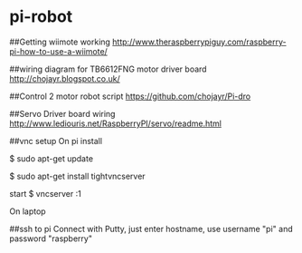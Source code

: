 # pi-robot

##Getting wiimote working
http://www.theraspberrypiguy.com/raspberry-pi-how-to-use-a-wiimote/

##wiring diagram for TB6612FNG motor driver board
http://chojayr.blogspot.co.uk/

##Control 2 motor robot script
https://github.com/chojayr/Pi-dro

##Servo Driver board wiring
http://www.lediouris.net/RaspberryPI/servo/readme.html

##vnc setup
On pi install

$ sudo apt-get update

$ sudo apt-get install tightvncserver

start
$ vncserver :1

On laptop

##ssh to pi
Connect with Putty, just enter hostname, use username "pi" and password "raspberry"
